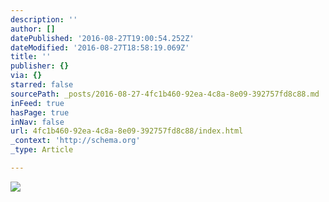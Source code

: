 ```yaml
---
description: ''
author: []
datePublished: '2016-08-27T19:00:54.252Z'
dateModified: '2016-08-27T18:58:19.069Z'
title: ''
publisher: {}
via: {}
starred: false
sourcePath: _posts/2016-08-27-4fc1b460-92ea-4c8a-8e09-392757fd8c88.md
inFeed: true
hasPage: true
inNav: false
url: 4fc1b460-92ea-4c8a-8e09-392757fd8c88/index.html
_context: 'http://schema.org'
_type: Article

---
```

![](https://the-grid-user-content.s3-us-west-2.amazonaws.com/cc90dfe1-7f7b-4070-a1f8-5813fc312e9a.jpg)